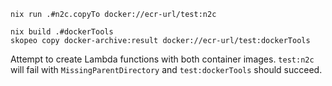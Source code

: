 ```
nix run .#n2c.copyTo docker://ecr-url/test:n2c

nix build .#dockerTools
skopeo copy docker-archive:result docker://ecr-url/test:dockerTools
```

Attempt to create Lambda functions with both container images.
`test:n2c` will fail with `MissingParentDirectory` and `test:dockerTools` should succeed.
